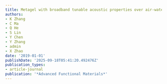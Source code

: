 ```yaml
---
title: Metagel with broadband tunable acoustic properties over air-water-solid ranges
authors:
- K Zhang
- C Ma
- Q He
- S Lin
- Y Chen
- Y Zhang
- admin
- X Zhao
date: '2019-01-01'
publishDate: '2025-09-18T05:41:20.492476Z'
publication_types:
- article-journal
publication: '*Advanced Functional Materials*'
---
```


